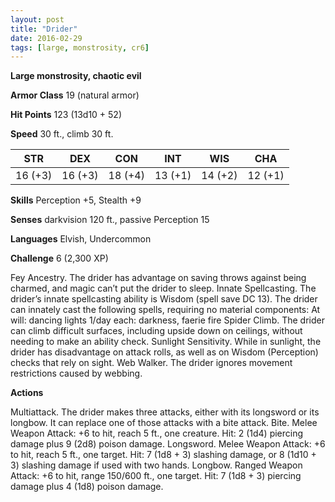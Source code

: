 ```yaml
---
layout: post
title: "Drider"
date: 2016-02-29
tags: [large, monstrosity, cr6]
---
```


**Large monstrosity, chaotic evil**

**Armor Class** 19 (natural armor)

**Hit Points** 123 (13d10 + 52)

**Speed** 30 ft., climb 30 ft.

|   STR   |   DEX   |   CON   |   INT   |   WIS   |   CHA   |
|:-----:|:-----:|:-----:|:-----:|:-----:|:-----:|
| 16 (+3) | 16 (+3) | 18 (+4) | 13 (+1) | 14 (+2) | 12 (+1) |

**Skills** Perception +5, Stealth +9 

**Senses** darkvision 120 ft., passive Perception 15 

**Languages** Elvish, Undercommon 

**Challenge** 6 (2,300 XP)

 Fey Ancestry. The drider has advantage on saving throws against being charmed, and magic can’t put the drider to sleep. Innate Spellcasting. The drider’s innate spellcasting ability is Wisdom (spell save DC 13). The drider can innately cast the following spells, requiring no material components: At will: dancing lights 1/day each: darkness, faerie fire Spider Climb. The drider can climb difficult surfaces, including upside down on ceilings, without needing to make an ability check. Sunlight Sensitivity. While in sunlight, the drider has disadvantage on attack rolls, as well as on Wisdom (Perception) checks that rely on sight. Web Walker. The drider ignores movement restrictions caused by webbing. 

**Actions** 

Multiattack. The drider makes three attacks, either with its longsword or its longbow. It can replace one of those attacks with a bite attack. Bite. Melee Weapon Attack: +6 to hit, reach 5 ft., one creature. Hit: 2 (1d4) piercing damage plus 9 (2d8) poison damage. Longsword. Melee Weapon Attack: +6 to hit, reach 5 ft., one target. Hit: 7 (1d8 + 3) slashing damage, or 8 (1d10 + 3) slashing damage if used with two hands. Longbow. Ranged Weapon Attack: +6 to hit, range 150/600 ft., one target. Hit: 7 (1d8 + 3) piercing damage plus 4 (1d8) poison damage.